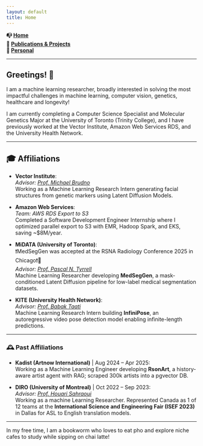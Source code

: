 ```yaml
---
layout: default
title: Home
---
```



 **📭 [Home](/index)**  
 **🤖 [Publications & Projects](/projects)**  
 **🐼 [Personal](/personal)**  

---
## **Greetings! 👾** 

I am a machine learning researcher, broadly interested in solving the most impactful challenges in machine learning, computer vision, genetics, healthcare and longevity! 

I am currently completing a Computer Science Specialist and Molecular Genetics Major at the University of Toronto (Trinity College), and I have previously worked at the Vector Institute, Amazon Web Services RDS, and the University Health Network.

---
## <span id="affiliations">🎓 Affiliations</span>

- **Vector Institute**:  
  *Advisor: [Prof. Michael Brudno](https://vectorinstitute.ai/team/michael-brudno/)*  
  Working as a Machine Learning Research Intern generating facial structures from genetic markers using Latent Diffusion Models.  

- **Amazon Web Services**:  
  *Team:  AWS RDS Export to S3*  
  Completed a Software Development Engineer Internship where I optimized parallel export to S3 with EMR, Hadoop Spark, and EKS, saving ~$8M/year.  

- **MiDATA (University of Toronto)**:  
  ❗MedSegGen was accepted at the RSNA Radiology Conference 2025 in Chicago❗🥳  
  *Advisor: [Prof. Pascal N. Tyrrell](https://www.tyrrell4innovation.ca/)*  
  Machine Learning Researcher developing **MedSegGen**, a mask-conditioned Latent Diffusion pipeline for low-label medical segmentation datasets.  

- **KITE (University Health Network)**:  
  *Advisor: [Prof. Babak Taati](https://vectorinstitute.ai/team/babak-taati/)*  
  Machine Learning Research Intern building **InfiniPose**, an autoregressive video pose detection model enabling infinite-length predictions.  

---
### 🕰️ Past Affiliations

- **Kadist (Artnow International)** | Aug 2024 – Apr 2025:  
  Working as a Machine Learning Engineer developing **RsonArt**, a history-aware artist agent with RAG; scraped 300k artists into a pgvector DB.

- **DIRO (University of Montreal)** | Oct 2022 – Sep 2023:  
  *Advisor: [Prof. Houari Sahraoui](https://www.iro.umontreal.ca/~sahraouh/index_eng.html)*  
  Working as a machine Learning Researcher. Represented Canada as 1 of 12 teams at the **International Science and Engineering Fair (ISEF 2023)** in Dallas for ASL to English translation models.  

---
In my free time, I am a bookworm who loves to eat pho and explore niche cafes to study while sipping on chai latte!
